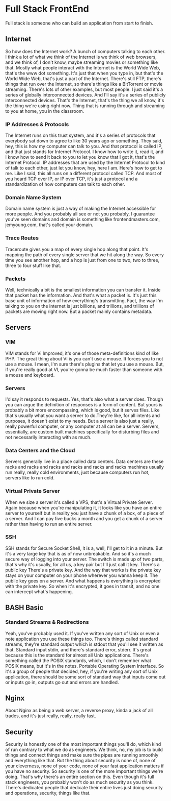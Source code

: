 # Full Stack FrontEnd
Full stack is someone who can build an application from start to finish.
## Internet
So how does the Internet work? A bunch of computers talking to each other. I think a lot of what we think of the Internet is we think of web browsers, and we think of, I don't know, maybe streaming movies or something like that. Mostly what people interact with the Internet is the World Wide Web, that's the www dot something. It's just that when you type in, but that's the World Wide Web, that's just a part of the Internet. There's still FTP, there's things that run over the Internet, so there's things like a BitTorrent or movie streaming. There's lots of other examples, but most people.
I just said it's a series of globally interconnected devices. And I'll say it's a series of publicly interconnected devices. That's the Internet, that's the thing we all know, it's the thing we're using right now. Thing that is running through and streaming to you at home, you in the classroom.
### IP Addresses & Protocols
The Internet runs on this trust system, and it's a series of protocols that everybody sat down to agree to like 30 years ago or something. They said, hey, this is how my computer can talk to you. And that protocol is called IP, and that just stands for Internet Protocol. I know how to write it, read it, and I know how to send it back to you to let you know that I got it, that's the Internet Protocol.
IP addresses that are used by the Internet Protocol to kind of talk to each other, just let you know, hey, here I am. Here's how to get to me. Like I said, this all runs on a different protocol called TCP. And most of you heard TCP over IP, or IP over TCP, it's just a protocol and a standardization of how computers can talk to each other.
### Domain Name System
Domain name system is just a way of making the Internet accessible for more people. And you probably all see or not you probably, I guarantee you've seen domains and domain is something like frontendmasters.com, jemyoung.com, that's called your domain.
### Trace Routes
Traceroute gives you a map of every single hop along that point. It's mapping the path of every single server that we hit along the way. So every time you see another hop, and a hop is just from one to two, two to three, three to four stuff like that.
### Packets
Well, technically a bit is the smallest information you can transfer it. Inside that packet has the information. And that's what a packet is. It's just this base unit of information of how everything's transmitting. Fact, the way I'm talking to you on the internet is just billions, and trillions, and trillions of packets are moving right now. But a packet mainly contains metadata.
## Servers
### VIM 
VIM stands for Vi Improved, it's one of those meta-definitions kind of like PHP. The great thing about VI is you can't use a mouse. It forces you to not use a mouse. I mean, I'm sure there's plugins that let you use a mouse. But, if you're really good at VI, you're gonna be much faster than someone with a mouse and keyboard.
### Servers
I'd say it responds to requests. Yes, that's also what a server does. Though you can argue the definition of responses is a form of content. But yours is probably a bit more encompassing, which is good, but it serves files. Like that's usually what you want a server to do.They're like, for all intents and purposes, it doesn't exist to my needs. But a server is also just a really, really powerful computer, or any computer at all can be a server. Servers, essentially, are custom built machines specifically for disturbing files and not necessarily interacting with as much.
### Data Centers and the Cloud
 Servers generally live in a place called data centers. Data centers are these racks and racks and racks and racks and racks and racks machines usually run really, really cold environments, just because computers run hot, servers like to run cold.
### Virtual Private Server
When we size a server it's called a VPS, that's a Virtual Private Server. Again because when you're manipulating it, it looks like you have an entire server to yourself but in reality you just have a chunk of a box, of a piece of a server. And I can pay five bucks a month and you get a chunk of a server rather than having to run an entire server.
### SSH
SSH stands for Secure Socket Shell, it is a, well, I'll get to it in a minute. But it's a very large key that is as of now unbreakable. And so it's a much secure way of logging into your server. The switch is made up of two parts, that's why it's usually, for all us, a key pair but I'll just call it key. There's a public key There's a private key. And the way that works is the private key stays on your computer on your phone wherever you wanna keep it. The public key goes on a server. And what happens is everything is encrypted with the private key. So when it's encrypted, it goes in transit, and no one can intercept what's happening.
## BASH Basic
### Standard Streams & Redirections
Yeah, you've probably used it. If you've written any sort of Unix or even a note application you use these things too. There's things called standard streams, they're standard output which is stdout that you'll see it written as that. Standard input stdin, and there's standard error, stderr. It's great because this is the standard for almost all Unix applications. There's something called the POSIX standards, which, I don't remember what POSIX means, but it's in the notes. Portable Operating System Interface. So it's a group of people that decided, hey, if you're writing any sort of Unix application, there should be some sort of standard way that inputs come out or inputs go in, outputs go out and errors are handled.
## Nginx
About Nginx as being a web server, a reverse proxy, kinda a jack of all trades, and it's just really, really, really fast.
## Security
Security is honestly one of the most important things you'll do, which kind of run contrary to what we do as engineers. We think, no, my job is to build things and connect things and make sure the pipes are running smoothly and everything like that. But the thing about security is none of, none of your cleverness, none of your code, none of your fast application matters if you have no security. 
So security is one of the more important things we're doing. That's why there's an entire section on this. Even though it's full stack engineers, you probably won't do as much security as you think. There's dedicated people that dedicate their entire lives just doing security and operations, security, things like that.
